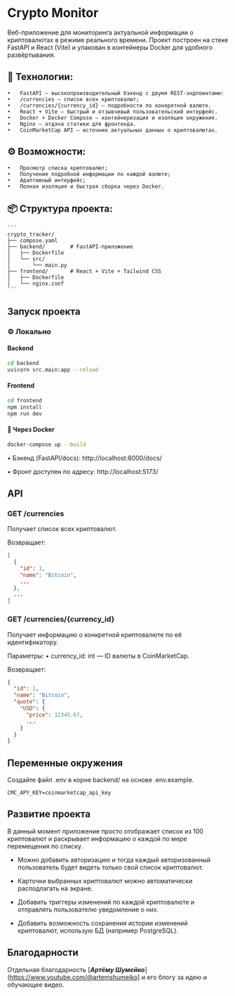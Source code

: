 # Crypto Monitor

Веб-приложение для мониторинга актуальной информации о криптовалютах в режиме реального времени. Проект построен на стеке FastAPI и React (Vite) и упакован в контейнеры Docker для удобного развёртывания.

## 🔧 Технологии:
	•	FastAPI — высокопроизводительный бэкенд с двумя REST-эндпоинтами:
	•	/currencies — список всех криптовалют;
	•	/currencies/{currency_id} — подробности по конкретной валюте.
	•	React + Vite — быстрый и отзывчивый пользовательский интерфейс.
	•	Docker + Docker Compose — контейнеризация и изоляция окружения.
	•	Nginx — отдача статики для фронтенда.
	•	CoinMarketCap API — источник актуальных данных о криптовалютах.

## ⚙️ Возможности:
	•	Просмотр списка криптовалют;
	•	Получение подробной информации по каждой валюте;
	•	Адаптивный интерфейс;
	•	Полная изоляция и быстрая сборка через Docker.

## 📦 Структура проекта:

<pre lang="text"><code>```
crypto_tracker/
├── compose.yaml
├── backend/        # FastAPI-приложение
│   ├── Dockerfile
│   └── src/
│       └── main.py
├── frontend/       # React + Vite + Tailwind CSS
│   ├── Dockerfile
│   └── nginx.conf
```
</code></pre>


## Запуск проекта

### ⚙️ Локально

#### Backend

```bash
cd backend
uvicorn src.main:app --reload
```

#### Frontend

```bash
cd frontend
npm install
npm run dev
```

#### 🐳 Через Docker

```bash
docker-compose up --build
```

•	Бэкенд (FastAPI/docs): http://localhost:8000/docs/

•	Фронт доступен по адресу: http://localhost:5173/

## API

### GET /currencies

Получает список всех криптовалют.

Возвращает:

```json
[
  {
    "id": 1,
    "name": "Bitcoin",
    ...
  },
  ...
]
```

### GET /currencies/{currency_id}

Получает информацию о конкретной криптовалюте по её идентификатору.

Параметры:
	•	currency_id: int — ID валюты в CoinMarketCap.

Возвращает:

```json
{
  "id": 1,
  "name": "Bitcoin",
  "quote": {
    "USD": {
      "price": 12345.67,
      ...
    }
  }
}
```

## Переменные окружения

Создайте файл .env в корне backend/ на основе .env.example.

```
CMC_APY_KEY=coinmarketcap_api_key
```

## Развитие проекта

В данный момент приложение просто отображает список из 100 криптовалют и раскрывает информацию о каждой по мере перемещения по списку.

- Можно добавить авторизацию и тогда каждый авторизованный пользователь будет видеть только свой список криптовалют.

- Карточки выбранных криптовалют можно автоматически расподлагать на экране.

- Добавить триггеры изменений по каждой криптовалюте и отправлять пользователю уведомление о них.

- Добавить возможность сохранения истории изменений криптовалют, использую БД (например PostgreSQL).

## Благодарности

Отдельная благодарность [***Артёму Шумейко***](https://www.youtube.com/@artemshumeiko] и его блогу за идею и обучающее видео.